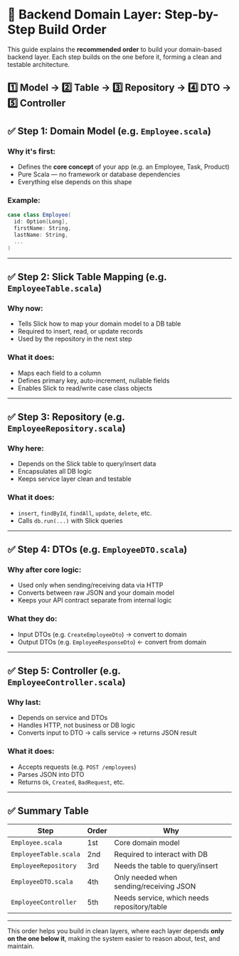 # 🧭 Backend Domain Layer: Step-by-Step Build Order

This guide explains the **recommended order** to build your domain-based backend layer. Each step builds on the one before it, forming a clean and testable architecture.

1️⃣ Model → 2️⃣ Table → 3️⃣ Repository → 4️⃣ DTO → 5️⃣ Controller
---

## ✅ Step 1: Domain Model (e.g. `Employee.scala`)

### Why it's first:

- Defines the **core concept** of your app (e.g. an Employee, Task, Product)
- Pure Scala — no framework or database dependencies
- Everything else depends on this shape

### Example:

```scala
case class Employee(
  id: Option[Long],
  firstName: String,
  lastName: String,
  ...
)
```

---

## ✅ Step 2: Slick Table Mapping (e.g. `EmployeeTable.scala`)

### Why now:

- Tells Slick how to map your domain model to a DB table
- Required to insert, read, or update records
- Used by the repository in the next step

### What it does:

- Maps each field to a column
- Defines primary key, auto-increment, nullable fields
- Enables Slick to read/write case class objects

---

## ✅ Step 3: Repository (e.g. `EmployeeRepository.scala`)

### Why here:

- Depends on the Slick table to query/insert data
- Encapsulates all DB logic
- Keeps service layer clean and testable

### What it does:

- `insert`, `findById`, `findAll`, `update`, `delete`, etc.
- Calls `db.run(...)` with Slick queries

---

## ✅ Step 4: DTOs (e.g. `EmployeeDTO.scala`)

### Why after core logic:

- Used only when sending/receiving data via HTTP
- Converts between raw JSON and your domain model
- Keeps your API contract separate from internal logic

### What they do:

- Input DTOs (e.g. `CreateEmployeeDto`) → convert to domain
- Output DTOs (e.g. `EmployeeResponseDto`) ← convert from domain

---

## ✅ Step 5: Controller (e.g. `EmployeeController.scala`)

### Why last:

- Depends on service and DTOs
- Handles HTTP, not business or DB logic
- Converts input to DTO → calls service → returns JSON result

### What it does:

- Accepts requests (e.g. `POST /employees`)
- Parses JSON into DTO
- Returns `Ok`, `Created`, `BadRequest`, etc.

---

## ✅ Summary Table

| Step                  | Order | Why                                         |
| --------------------- | ----- | ------------------------------------------- |
| `Employee.scala`      | 1st   | Core domain model                           |
| `EmployeeTable.scala` | 2nd   | Required to interact with DB                |
| `EmployeeRepository`  | 3rd   | Needs the table to query/insert             |
| `EmployeeDTO.scala`   | 4th   | Only needed when sending/receiving JSON     |
| `EmployeeController`  | 5th   | Needs service, which needs repository/table |

---

This order helps you build in clean layers, where each layer depends **only on the one below it**, making the system easier to reason about, test, and maintain.
